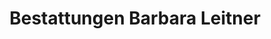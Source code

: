 ---
title: "Bestattungen Barbara Leitner"
url: /pfronten/bestattungen-barbara-leitner/
shop: Bestattungen
---